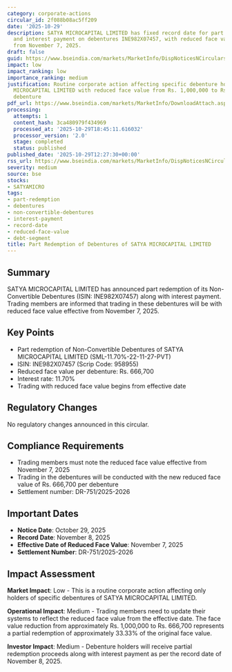 ```yaml
---
category: corporate-actions
circular_id: 2f088b08ac5ff209
date: '2025-10-29'
description: SATYA MICROCAPITAL LIMITED has fixed record date for part redemption
  and interest payment on debentures INE982X07457, with reduced face value effective
  from November 7, 2025.
draft: false
guid: https://www.bseindia.com/markets/MarketInfo/DispNoticesNCirculars.aspx?Noticeid={1BA08662-FAD2-4871-9E51-22D51925BB0F}&noticeno=20251029-29&dt=10/29/2025&icount=29&totcount=60&flag=0
impact: low
impact_ranking: low
importance_ranking: medium
justification: Routine corporate action affecting specific debenture holders of SATYA
  MICROCAPITAL LIMITED with reduced face value from Rs. 1,000,000 to Rs. 666,700 per
  debenture
pdf_url: https://www.bseindia.com/markets/MarketInfo/DownloadAttach.aspx?id=20251029-29&attachedId=
processing:
  attempts: 1
  content_hash: 3ca480979f434969
  processed_at: '2025-10-29T18:45:11.616032'
  processor_version: '2.0'
  stage: completed
  status: published
published_date: '2025-10-29T12:27:30+00:00'
rss_url: https://www.bseindia.com/markets/MarketInfo/DispNoticesNCirculars.aspx?Noticeid={1BA08662-FAD2-4871-9E51-22D51925BB0F}&noticeno=20251029-29&dt=10/29/2025&icount=29&totcount=60&flag=0
severity: medium
source: bse
stocks:
- SATYAMICRO
tags:
- part-redemption
- debentures
- non-convertible-debentures
- interest-payment
- record-date
- reduced-face-value
- debt-segment
title: Part Redemption of Debentures of SATYA MICROCAPITAL LIMITED
---
```


## Summary

SATYA MICROCAPITAL LIMITED has announced part redemption of its Non-Convertible Debentures (ISIN: INE982X07457) along with interest payment. Trading members are informed that trading in these debentures will be with reduced face value effective from November 7, 2025.

## Key Points

- Part redemption of Non-Convertible Debentures of SATYA MICROCAPITAL LIMITED (SML-11.70%-22-11-27-PVT)
- ISIN: INE982X07457 (Scrip Code: 958955)
- Reduced face value per debenture: Rs. 666,700
- Interest rate: 11.70%
- Trading with reduced face value begins from effective date

## Regulatory Changes

No regulatory changes announced in this circular.

## Compliance Requirements

- Trading members must note the reduced face value effective from November 7, 2025
- Trading in the debentures will be conducted with the new reduced face value of Rs. 666,700 per debenture
- Settlement number: DR-751/2025-2026

## Important Dates

- **Notice Date**: October 29, 2025
- **Record Date**: November 8, 2025
- **Effective Date of Reduced Face Value**: November 7, 2025
- **Settlement Number**: DR-751/2025-2026

## Impact Assessment

**Market Impact**: Low - This is a routine corporate action affecting only holders of specific debentures of SATYA MICROCAPITAL LIMITED.

**Operational Impact**: Medium - Trading members need to update their systems to reflect the reduced face value from the effective date. The face value reduction from approximately Rs. 1,000,000 to Rs. 666,700 represents a partial redemption of approximately 33.33% of the original face value.

**Investor Impact**: Medium - Debenture holders will receive partial redemption proceeds along with interest payment as per the record date of November 8, 2025.